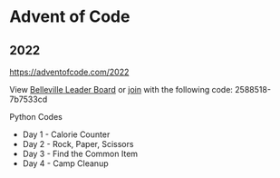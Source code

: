 # Advent of Code

## 2022
https://adventofcode.com/2022

View [Belleville Leader Board](https://adventofcode.com/2022/leaderboard/private/view/2588518) or [join](https://adventofcode.com/2022/leaderboard/private) with the following code: 2588518-7b7533cd




Python Codes

- Day 1 - Calorie Counter
- Day 2 - Rock, Paper, Scissors
- Day 3 - Find the Common Item
- Day 4 - Camp Cleanup


